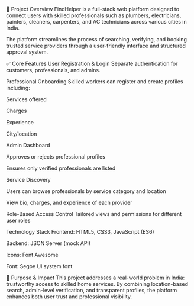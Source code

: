 📌 Project Overview
FindHelper is a full-stack web platform designed to connect users with skilled professionals such as plumbers, electricians, painters, cleaners, carpenters, and AC technicians across various cities in India.

The platform streamlines the process of searching, verifying, and booking trusted service providers through a user-friendly interface and structured approval system.

✅ Core Features
User Registration & Login
Separate authentication for customers, professionals, and admins.

Professional Onboarding
Skilled workers can register and create profiles including:

Services offered

Charges

Experience

City/location

Admin Dashboard

Approves or rejects professional profiles

Ensures only verified professionals are listed

Service Discovery

Users can browse professionals by service category and location

View bio, charges, and experience of each provider

Role-Based Access Control
Tailored views and permissions for different user roles

Technology Stack
Frontend: HTML5, CSS3, JavaScript (ES6)

Backend: JSON Server (mock API)

Icons: Font Awesome

Font: Segoe UI system font

🎯 Purpose & Impact
This project addresses a real-world problem in India: trustworthy access to skilled home services. By combining location-based search, admin-level verification, and transparent profiles, the platform enhances both user trust and professional visibility.
